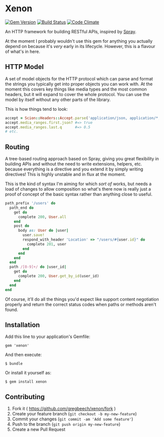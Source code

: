 # Xenon 

[![Gem Version][fury-badge]][fury] [![Build Status][travis-badge]][travis] [![Code Climate][cc-badge]][cc]

An HTTP framework for building RESTful APIs, inspired by [Spray][spray].

At the moment I probably wouldn't use this gem for anything you actually depend on because it's _very_ early in its lifecycle. However, this is a flavour of what's in here.

## HTTP Model

A set of model objects for the HTTP protocol which can parse and format the strings you typically get into proper objects you can work with. At the moment this covers key things like media types and the most common headers, but it will expand to cover the whole protocol. You can use the model by itself without any other parts of the library.

This is how things tend to look:

```ruby
accept = Scion::Headers::Accept.parse('application/json, application/*; q=0.5')
accept.media_ranges.first.json? #=> true
accept.media_ranges.last.q      #=> 0.5
# etc.
```

## Routing

A tree-based routing approach based on Spray, giving you great flexibility in building APIs and without the need to write extensions, helpers, etc. because everything is a directive and you extend it by simply writing directives! This is highly unstable and in flux at the moment.

This is the kind of syntax I'm aiming for which _sort of_ works, but needs a load of changes to allow composition so what's there now is really just a proof of concept of the basic syntax rather than anything close to useful.

```ruby
path_prefix '/users' do
  path_end do
    get do
      complete 200, User.all
    end
    post do
      body as: User do |user|
        user.save!
        respond_with_header 'Location' => "/users/#{user.id}" do
          complete 201, user
        end
      end
    end
  end
  path /[0-9]+/ do |user_id|
    get do
      complete 200, User.get_by_id(user_id)
    end
  end
end
```

Of course, it'll do all the things you'd expect like support content negotiation properly and return the correct status codes when paths or methods aren't found.

## Installation

Add this line to your application's Gemfile:

    gem 'xenon'

And then execute:

    $ bundle

Or install it yourself as:

    $ gem install xenon

## Contributing

1. Fork it ( https://github.com/gregbeech/xenon/fork )
2. Create your feature branch (`git checkout -b my-new-feature`)
3. Commit your changes (`git commit -am 'Add some feature'`)
4. Push to the branch (`git push origin my-new-feature`)
5. Create a new Pull Request


[fury]: http://badge.fury.io/rb/xenon "Xenon at Rubygems"
[fury-badge]: https://badge.fury.io/rb/xenon.svg "Gem Version"
[travis]: https://travis-ci.org/gregbeech/xenon "Xenon at Travis CI"
[travis-badge]: https://travis-ci.org/gregbeech/xenon.svg "Build Status"
[cc]: https://codeclimate.com/github/gregbeech/xenon "Xenon at Code Climate"
[cc-badge]: https://codeclimate.com/github/gregbeech/xenon/badges/gpa.svg "Code Quality"
[spray]: http://spray.io/ "spray"

